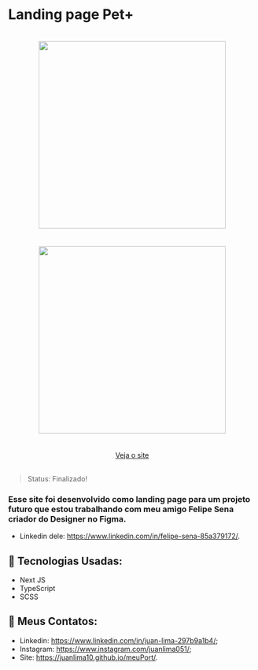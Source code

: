 ﻿# Landing page Pet+
<div align="center"> 
<img style="margin: 18px;" height="380em" src="https://user-images.githubusercontent.com/69512975/119580827-9b691a80-bd97-11eb-9cbc-ac23f577acb6.gif"/>
<img style="margin: 18px;" height="380em" src="https://user-images.githubusercontent.com/69512975/119580783-8096a600-bd97-11eb-8b77-6315cc9862a9.gif"/>
</div>

</br>

<div align="center"> 
<a href="https://landing-page-pet-plus.vercel.app/">Veja o site</a>
</div>

</br>

> Status: Finalizado!

### Esse site foi desenvolvido como landing page para um projeto futuro que estou trabalhando com meu amigo Felipe Sena criador do Designer no Figma.

* Linkedin dele: <a href="https://www.linkedin.com/in/felipe-sena-85a379172/">https://www.linkedin.com/in/felipe-sena-85a379172/</a>.

## 🧪 Tecnologias Usadas:

+ Next JS
+ TypeScript
+ SCSS

## 🧾 Meus Contatos:

* Linkedin: <a href="https://www.linkedin.com/in/juan-lima-297b9a1b4/">https://www.linkedin.com/in/juan-lima-297b9a1b4/</a>;
* Instagram: <a href="https://www.instagram.com/juanlima051/">https://www.instagram.com/juanlima051/</a>;
* Site: <a href="https://juanlima10.github.io/meuPort/">https://juanlima10.github.io/meuPort/</a>.
